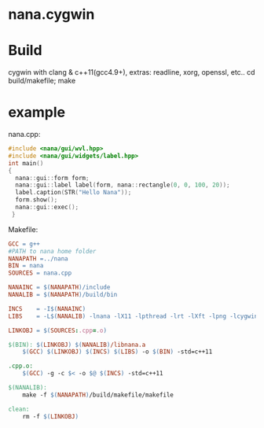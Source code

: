 # nana.cygwin

# Build
cygwin with clang & c++11(gcc4.9+), extras: readline, xorg, openssl, etc..
cd build/makefile; make

# example
nana.cpp:
```c++
#include <nana/gui/wvl.hpp> 
#include <nana/gui/widgets/label.hpp> 
int main() 
{ 
  nana::gui::form form; 
  nana::gui::label label(form, nana::rectangle(0, 0, 100, 20)); 
  label.caption(STR("Hello Nana")); 
  form.show(); 
  nana::gui::exec(); 
 } 
```
Makefile:
```Makefile
GCC	= g++
#PATH to nana home folder
NANAPATH =../nana
BIN	= nana
SOURCES = nana.cpp

NANAINC	= $(NANAPATH)/include
NANALIB = $(NANAPATH)/build/bin

INCS	= -I$(NANAINC)
LIBS	= -L$(NANALIB) -lnana -lX11 -lpthread -lrt -lXft -lpng -lcygwin -lgdi32

LINKOBJ	= $(SOURCES:.cpp=.o)

$(BIN): $(LINKOBJ) $(NANALIB)/libnana.a
	$(GCC) $(LINKOBJ) $(INCS) $(LIBS) -o $(BIN) -std=c++11

.cpp.o:
	$(GCC) -g -c $< -o $@ $(INCS) -std=c++11

$(NANALIB):
	make -f $(NANAPATH)/build/makefile/makefile

clean:
	rm -f $(LINKOBJ)
```
